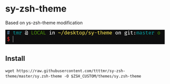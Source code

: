 # sy-zsh-theme

Based on ys-zsh-theme modification

![](ScreenShot.png)

## Install

`wget https://raw.githubusercontent.com/ttttmr/sy-zsh-theme/master/sy.zsh-theme -O $ZSH_CUSTOM/themes/sy.zsh-theme`
